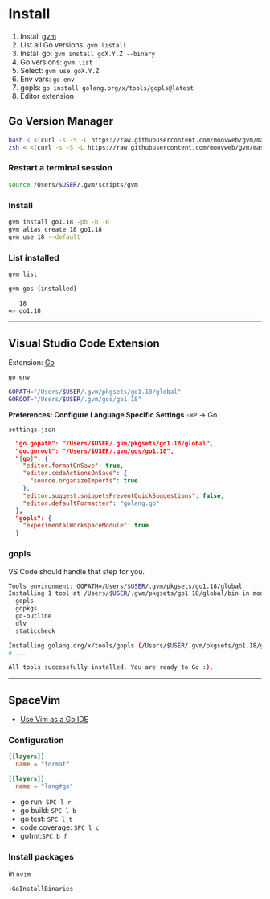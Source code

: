 # Install

1. Install [gvm](https://github.com/moovweb/gvm)
2. List all Go versions: `gvm listall`
3. Install go: `gvm install goX.Y.Z --binary`
4. Go versions: `gvm list`
5. Select: `gvm use goX.Y.Z`
6. Env vars: `go env`
7. gopls: `go install golang.org/x/tools/gopls@latest`
8. Editor extension

## Go Version Manager

```bash
bash < <(curl -s -S -L https://raw.githubusercontent.com/moovweb/gvm/master/binscripts/gvm-installer)
zsh < <(curl -s -S -L https://raw.githubusercontent.com/moovweb/gvm/master/binscripts/gvm-installer)
```

### Restart a terminal session

```bash
source /Users/$USER/.gvm/scripts/gvm
```

### Install

```bash
gvm install go1.18 -pb -b -B
gvm alias create 18 go1.18
gvm use 18 --default
```

### List installed

```bash
gvm list

gvm gos (installed)

   18
=> go1.18
```

---

## Visual Studio Code Extension

Extension: [Go](https://marketplace.visualstudio.com/items?itemName=golang.go)

```bash
go env

GOPATH="/Users/$USER/.gvm/pkgsets/go1.18/global"
GOROOT="/Users/$USER/.gvm/gos/go1.18"
```

**Preferences: Configure Language Specific Settings** `⇧⌘P` → Go

`settings.json`

```json
  "go.gopath": "/Users/$USER/.gvm/pkgsets/go1.18/global",
  "go.goroot": "/Users/$USER/.gvm/gos/go1.18",
  "[go]": {
    "editor.formatOnSave": true,
    "editor.codeActionsOnSave": {
      "source.organizeImports": true
    },
    "editor.suggest.snippetsPreventQuickSuggestions": false,
    "editor.defaultFormatter": "golang.go"
  },
  "gopls": {
    "experimentalWorkspaceModule": true
  }
```

### gopls

VS Code should handle that step for you.

```bash
Tools environment: GOPATH=/Users/$USER/.gvm/pkgsets/go1.18/global
Installing 1 tool at /Users/$USER/.gvm/pkgsets/go1.18/global/bin in module mode.
  gopls
  gopkgs
  go-outline
  dlv
  staticcheck

Installing golang.org/x/tools/gopls (/Users/$USER/.gvm/pkgsets/go1.18/global/bin/gopls) SUCCEEDED
# ...

All tools successfully installed. You are ready to Go :).
```

---

## SpaceVim

- [Use Vim as a Go IDE](https://spacevim.org/use-vim-as-a-go-ide/)

### Configuration

```toml
[[layers]]
  name = "format"

[[layers]]
  name = "lang#go"
```

- go run: `SPC l r`
- go build: `SPC l b`
- go test: `SPC l t`
- code coverage: `SPC l c`
- gofmt:`SPC b f`

### Install packages

in `nvim`

```bash
:GoInstallBinaries
```
